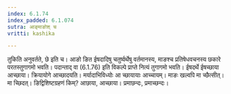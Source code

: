 ```yaml
---
index: 6.1.74
index_padded: 6.1.074
sutra: आङ्माङोश् च
vritti: kashika

---
```

तुकिति अनुवर्तते, छे इति च। आङो ङित ईषदादिषु चतुर्ष्वर्थेषु वर्तमानस्य, माङश्च प्रतिषेधवचनस्य छकारे परतस्तुगागमो भवति। पदान्ताद् वा (6.1.76) इति विकल्पे प्राप्ते नित्यं तुगागमो भवति। ईषदर्थे ईषच्छाया आच्छाया। क्रियायोगे आच्छादयति। मर्यादाभिविध्योः आ च्छायायाः आच्चायम्। माङः खल्वपि मा च्छैत्सीत्। मा च्छिदत्। ङिद्विशिष्टग्रहणं किम्? आछाया, आच्छाया। प्रमाछन्दः, प्रमाच्छन्दः।